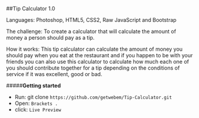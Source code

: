 
##Tip Calculator 1.0


Languages: Photoshop, HTML5, CSS2, Raw JavaScript and Bootstrap

The challenge: To create a calculator that will calculate the amount of money a person should pay as a tip.

How it works: This tip calculator can calculate the amount of money you should pay when you eat at the restaurant and if you happen to be with your friends you can also use this calculator to calculate how much each one of you should contribute together for a tip depending on the conditions of service if it was excellent, good or bad.

#####**Getting started**
- Run: git clone `https://github.com/getwebem/Tip-Calculator.git`
 - Open:  `Brackets .`
 - click:  `Live Preview`

